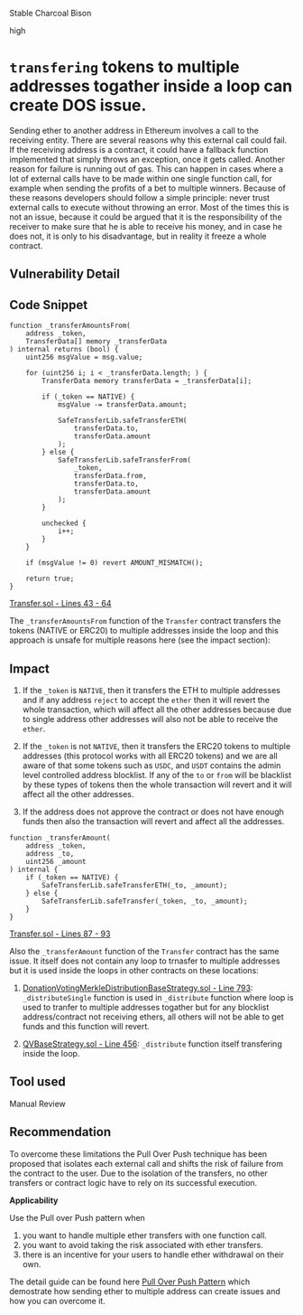 Stable Charcoal Bison

high

# `transfering` tokens to multiple addresses togather inside a loop can create DOS issue.

Sending ether to another address in Ethereum involves a call to the receiving entity. There are several reasons why this external call could fail. If the receiving address is a contract, it could have a fallback function implemented that simply throws an exception, once it gets called. Another reason for failure is running out of gas. This can happen in cases where a lot of external calls have to be made within one single function call, for example when sending the profits of a bet to multiple winners. Because of these reasons developers should follow a simple principle: never trust external calls to execute without throwing an error. Most of the times this is not an issue, because it could be argued that it is the responsibility of the receiver to make sure that he is able to receive his money, and in case he does not, it is only to his disadvantage, but in reality it freeze a whole contract.

## Vulnerability Detail

## Code Snippet

```solidity
function _transferAmountsFrom(
    address _token,
    TransferData[] memory _transferData
) internal returns (bool) {
    uint256 msgValue = msg.value;

    for (uint256 i; i < _transferData.length; ) {
        TransferData memory transferData = _transferData[i];

        if (_token == NATIVE) {
            msgValue -= transferData.amount;

            SafeTransferLib.safeTransferETH(
                transferData.to,
                transferData.amount
            );
        } else {
            SafeTransferLib.safeTransferFrom(
                _token,
                transferData.from,
                transferData.to,
                transferData.amount
            );
        }

        unchecked {
            i++;
        }
    }

    if (msgValue != 0) revert AMOUNT_MISMATCH();

    return true;
}
```

[Transfer.sol - Lines 43 - 64](https://github.com/sherlock-audit/2023-09-Gitcoin/blob/main/allo-v2/contracts/core/libraries/Transfer.sol#L43-L64)

The `_transferAmountsFrom` function of the `Transfer` contract transfers the tokens (NATIVE or ERC20) to multiple addresses inside the loop and this approach is unsafe for multiple reasons here (see the impact section):

## Impact

1. If the `_token` is `NATIVE`, then it transfers the ETH to multiple addresses and if any address `reject` to accept the `ether` then it will revert the whole transaction, which will affect all the other addresses because due to single address other addresses will also not be able to receive the `ether`.

2. If the `_token` is not `NATIVE`, then it transfers the ERC20 tokens to multiple addresses (this protocol works with all ERC20 tokens) and we are all aware of that some tokens such as `USDC`, and `USDT` contains the admin level controlled address blocklist. If any of the `to` or `from` will be blacklist by these types of tokens then the whole transaction will revert and it will affect all the other addresses.

3. If the address does not approve the contract or does not have enough funds then also the transaction will revert and affect all the addresses.

```solidity
function _transferAmount(
    address _token,
    address _to,
    uint256 _amount
) internal {
    if (_token == NATIVE) {
        SafeTransferLib.safeTransferETH(_to, _amount);
    } else {
        SafeTransferLib.safeTransfer(_token, _to, _amount);
    }
}
```

[Transfer.sol - Lines 87 - 93](https://github.com/sherlock-audit/2023-09-Gitcoin/blob/main/allo-v2/contracts/core/libraries/Transfer.sol#L87-L93)

Also the `_transferAmount` function of the `Transfer` contract has the same issue. It itself does not contain any loop to trnasfer to multiple addresses but it is used inside the loops in other contracts on these locations:

1. [DonationVotingMerkleDistributionBaseStrategy.sol - Line 793](https://github.com/sherlock-audit/2023-09-Gitcoin/blob/main/allo-v2/contracts/strategies/donation-voting-merkle-base/DonationVotingMerkleDistributionBaseStrategy.sol#L793): `_distributeSingle` function is used in `_distribute` function where loop is used to tranfer to multiple addresses togather but for any blocklist address/contract not receiving ethers, all others will not be able to get funds and this function will revert.

2. [QVBaseStrategy.sol - Line 456](https://github.com/sherlock-audit/2023-09-Gitcoin/blob/main/allo-v2/contracts/strategies/qv-base/QVBaseStrategy.sol#L456): `_distribute` function itself transfering inside the loop.

## Tool used

Manual Review

## Recommendation

To overcome these limitations the Pull Over Push technique has been proposed that isolates each external call and shifts the risk of failure from the contract to the user. Due to the isolation of the transfers, no other transfers or contract logic have to rely on its successful execution.

**Applicability**

Use the Pull over Push pattern when

1. you want to handle multiple ether transfers with one function call.
2. you want to avoid taking the risk associated with ether transfers.
3. there is an incentive for your users to handle ether withdrawal on their own.

The detail guide can be found here [Pull Over Push Pattern](https://fravoll.github.io/solidity-patterns/pull_over_push.html) which demostrate how sending ether to multiple address can create issues and how you can overcome it.